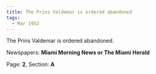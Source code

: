 ```yaml
---  
title: The Prins Valdemar is ordered abandoned  
tags:  
  - Mar 1952  
---  
```

  
The Prins Valdemar is ordered abandoned.  
  
Newspapers: **Miami Morning News or The Miami Herald**  
  
Page: **2**, Section: **A** 

